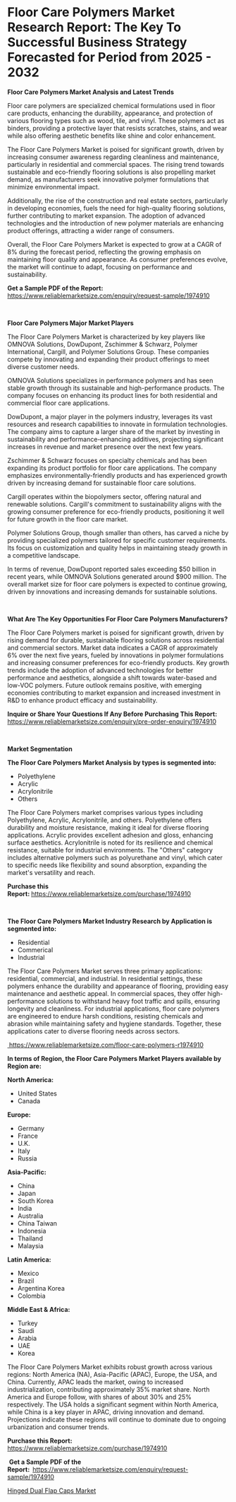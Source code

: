 <p><h1>Floor Care Polymers Market Research Report: The Key To Successful Business Strategy Forecasted for Period from 2025 - 2032</h1></p><p><strong>Floor Care Polymers Market Analysis and Latest Trends</strong></p>
<p><p>Floor care polymers are specialized chemical formulations used in floor care products, enhancing the durability, appearance, and protection of various flooring types such as wood, tile, and vinyl. These polymers act as binders, providing a protective layer that resists scratches, stains, and wear while also offering aesthetic benefits like shine and color enhancement.</p><p>The Floor Care Polymers Market is poised for significant growth, driven by increasing consumer awareness regarding cleanliness and maintenance, particularly in residential and commercial spaces. The rising trend towards sustainable and eco-friendly flooring solutions is also propelling market demand, as manufacturers seek innovative polymer formulations that minimize environmental impact. </p><p>Additionally, the rise of the construction and real estate sectors, particularly in developing economies, fuels the need for high-quality flooring solutions, further contributing to market expansion. The adoption of advanced technologies and the introduction of new polymer materials are enhancing product offerings, attracting a wider range of consumers.</p><p>Overall, the Floor Care Polymers Market is expected to grow at a CAGR of 8% during the forecast period, reflecting the growing emphasis on maintaining floor quality and appearance. As consumer preferences evolve, the market will continue to adapt, focusing on performance and sustainability.</p></p>
<p><strong>Get a Sample PDF of the Report:&nbsp;</strong> <a href="https://www.reliablemarketsize.com/enquiry/request-sample/1974910?utm_campaign=2111&utm_medium=2&utm_source=Github&utm_content=ia&utm_term=04022025&utm_id=floor-care-polymers">https://www.reliablemarketsize.com/enquiry/request-sample/1974910</a></p>
<p>&nbsp;</p>
<p><strong>Floor Care Polymers Major Market Players</strong></p>
<p><p>The Floor Care Polymers Market is characterized by key players like OMNOVA Solutions, DowDupont, Zschimmer & Schwarz, Polymer International, Cargill, and Polymer Solutions Group. These companies compete by innovating and expanding their product offerings to meet diverse customer needs.</p><p>OMNOVA Solutions specializes in performance polymers and has seen stable growth through its sustainable and high-performance products. The company focuses on enhancing its product lines for both residential and commercial floor care applications.</p><p>DowDupont, a major player in the polymers industry, leverages its vast resources and research capabilities to innovate in formulation technologies. The company aims to capture a larger share of the market by investing in sustainability and performance-enhancing additives, projecting significant increases in revenue and market presence over the next few years.</p><p>Zschimmer & Schwarz focuses on specialty chemicals and has been expanding its product portfolio for floor care applications. The company emphasizes environmentally-friendly products and has experienced growth driven by increasing demand for sustainable floor care solutions.</p><p>Cargill operates within the biopolymers sector, offering natural and renewable solutions. Cargill's commitment to sustainability aligns with the growing consumer preference for eco-friendly products, positioning it well for future growth in the floor care market.</p><p>Polymer Solutions Group, though smaller than others, has carved a niche by providing specialized polymers tailored for specific customer requirements. Its focus on customization and quality helps in maintaining steady growth in a competitive landscape.</p><p>In terms of revenue, DowDupont reported sales exceeding $50 billion in recent years, while OMNOVA Solutions generated around $900 million. The overall market size for floor care polymers is expected to continue growing, driven by innovations and increasing demands for sustainable solutions.</p></p>
<p>&nbsp;</p>
<p><strong>What Are The Key Opportunities For Floor Care Polymers Manufacturers?</strong></p>
<p><p>The Floor Care Polymers market is poised for significant growth, driven by rising demand for durable, sustainable flooring solutions across residential and commercial sectors. Market data indicates a CAGR of approximately 6% over the next five years, fueled by innovations in polymer formulations and increasing consumer preferences for eco-friendly products. Key growth trends include the adoption of advanced technologies for better performance and aesthetics, alongside a shift towards water-based and low-VOC polymers. Future outlook remains positive, with emerging economies contributing to market expansion and increased investment in R&D to enhance product efficacy and sustainability.</p></p>
<p><strong>Inquire or Share Your Questions If Any Before Purchasing This Report:</strong> <a href="https://www.reliablemarketsize.com/enquiry/pre-order-enquiry/1974910?utm_campaign=2111&utm_medium=2&utm_source=Github&utm_content=ia&utm_term=04022025&utm_id=floor-care-polymers">https://www.reliablemarketsize.com/enquiry/pre-order-enquiry/1974910</a></p>
<p>&nbsp;</p>
<p><strong>Market Segmentation</strong></p>
<p><strong>The Floor Care Polymers Market Analysis by types is segmented into:</strong></p>
<p><ul><li>Polyethylene</li><li>Acrylic</li><li>Acrylonitrile</li><li>Others</li></ul></p>
<p><p>The Floor Care Polymers market comprises various types including Polyethylene, Acrylic, Acrylonitrile, and others. Polyethylene offers durability and moisture resistance, making it ideal for diverse flooring applications. Acrylic provides excellent adhesion and gloss, enhancing surface aesthetics. Acrylonitrile is noted for its resilience and chemical resistance, suitable for industrial environments. The "Others" category includes alternative polymers such as polyurethane and vinyl, which cater to specific needs like flexibility and sound absorption, expanding the market's versatility and reach.</p></p>
<p><strong>Purchase this Report:&nbsp;</strong><a href="https://www.reliablemarketsize.com/purchase/1974910?utm_campaign=2111&utm_medium=2&utm_source=Github&utm_content=ia&utm_term=04022025&utm_id=floor-care-polymers">https://www.reliablemarketsize.com/purchase/1974910</a></p>
<p>&nbsp;</p>
<p><strong>The Floor Care Polymers Market Industry Research by Application is segmented into:</strong></p>
<p><ul><li>Residential</li><li>Commerical</li><li>Industrial</li></ul></p>
<p><p>The Floor Care Polymers Market serves three primary applications: residential, commercial, and industrial. In residential settings, these polymers enhance the durability and appearance of flooring, providing easy maintenance and aesthetic appeal. In commercial spaces, they offer high-performance solutions to withstand heavy foot traffic and spills, ensuring longevity and cleanliness. For industrial applications, floor care polymers are engineered to endure harsh conditions, resisting chemicals and abrasion while maintaining safety and hygiene standards. Together, these applications cater to diverse flooring needs across sectors.</p></p>
<p><a href="https://www.reliablemarketsize.com/floor-care-polymers-r1974910?utm_campaign=2111&utm_medium=2&utm_source=Github&utm_content=ia&utm_term=04022025&utm_id=floor-care-polymers">&nbsp;https://www.reliablemarketsize.com/floor-care-polymers-r1974910</a></p>
<p><strong>In terms of Region, the Floor Care Polymers Market Players available by Region are:</strong></p>
<p>
    <p> <strong> North America: </strong>
        <ul>
            <li>United States</li>
            <li>Canada</li>
        </ul>
        </p> 
    <p> <strong> Europe: </strong>
        <ul>
            <li>Germany</li>
            <li>France</li>
            <li>U.K.</li>
            <li>Italy</li>
            <li>Russia</li>
        </ul>
        </p> 
    <p> <strong> Asia-Pacific: </strong>
        <ul>
            <li>China</li>
            <li>Japan</li>
            <li>South Korea</li>
            <li>India</li>
            <li>Australia</li>
            <li>China Taiwan</li>
            <li>Indonesia</li>
            <li>Thailand</li>
            <li>Malaysia</li>
        </ul>
        </p> 
    <p> <strong> Latin America: </strong>
        <ul>
            <li>Mexico</li>
            <li>Brazil</li>
            <li>Argentina Korea</li>
            <li>Colombia</li>
        </ul>
        </p> 
    <p> <strong> Middle East & Africa: </strong>
        <ul>
            <li>Turkey</li>
            <li>Saudi</li>
            <li>Arabia</li>
            <li>UAE</li>
            <li>Korea</li>
        </ul>
    </p>
    </p>
<p><p>The Floor Care Polymers Market exhibits robust growth across various regions: North America (NA), Asia-Pacific (APAC), Europe, the USA, and China. Currently, APAC leads the market, owing to increased industrialization, contributing approximately 35% market share. North America and Europe follow, with shares of about 30% and 25% respectively. The USA holds a significant segment within North America, while China is a key player in APAC, driving innovation and demand. Projections indicate these regions will continue to dominate due to ongoing urbanization and consumer trends.</p></p>
<p><strong>Purchase this Report: </strong><a href="https://www.reliablemarketsize.com/purchase/1974910?utm_campaign=2111&utm_medium=2&utm_source=Github&utm_content=ia&utm_term=04022025&utm_id=floor-care-polymers">https://www.reliablemarketsize.com/purchase/1974910</a></p>
<p>&nbsp;<strong>Get a Sample PDF of the Report:&nbsp;&nbsp;</strong><a href="https://www.reliablemarketsize.com/enquiry/request-sample/1974910?utm_campaign=2111&utm_medium=2&utm_source=Github&utm_content=ia&utm_term=04022025&utm_id=floor-care-polymers">https://www.reliablemarketsize.com/enquiry/request-sample/1974910</a></p>
<p><strong></strong></p>
<p><p><a href="https://github.com/lindaopodray/Market-Research-Report-List-1/blob/main/hinged-dual-flap-caps-market.md?utm_campaign=2111&utm_medium=2&utm_source=Github&utm_content=ia&utm_term=04022025&utm_id=floor-care-polymers">Hinged Dual Flap Caps Market</a></p></p>